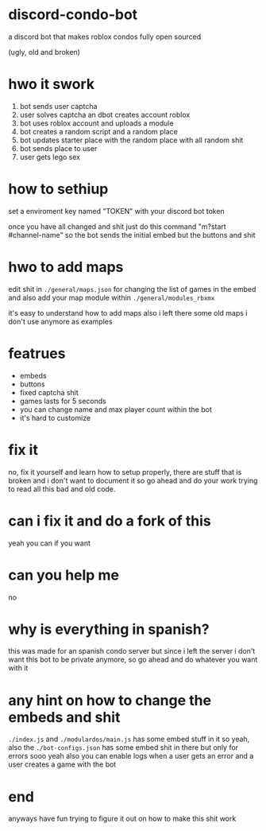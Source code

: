 # discord-condo-bot
a discord bot that makes roblox condos fully open sourced

(ugly, old and broken)

# hwo it swork
1. bot sends user captcha
2. user solves captcha an dbot creates account roblox
3. bot uses roblox account and uploads a module
4. bot creates a random script and a random place 
5. bot updates starter place with the random place with all random shit
6. bot sends place to user
7. user gets lego sex

# how to sethiup
set a enviroment key named "TOKEN" with your discord bot token

once you have all changed and shit just do this command "m?start #channel-name" so the bot sends the initial embed but the buttons and shit

# hwo to add maps
edit shit in `./general/maps.json` for changing the list of games in the embed and also add your map module within `./general/modules_rbxmx`

it's easy to understand how to add maps also i left there some old maps i don't use anymore as examples

# featrues
- embeds
- buttons
- fixed captcha shit
- games lasts for 5 seconds
- you can change name and max player count within the bot
- it's hard to customize

# fix it
no, fix it yourself and learn how to setup properly, there are stuff that is broken and i don't want to document it so go ahead and do your work trying to read all this bad and old code.

# can i fix it and do a fork of this
yeah you can if you want

# can you help me
no

# why is everything in spanish?
this was made for an spanish condo server but since i left the server i don't want this bot to be private anymore, so go ahead and do whatever you want with it

# any hint on how to change the embeds and shit
`./index.js` and `./modulardos/main.js` has some embed stuff in it so yeah, also the `./bot-configs.json` has some embed shit in there but only for errors sooo yeah
also you can enable logs when a user gets an error and a user creates a game with the bot

# end
anyways have fun trying to figure it out on how to make this shit work
